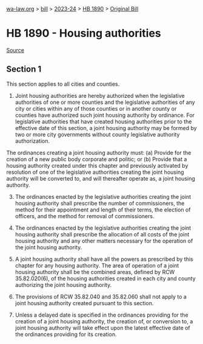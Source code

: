 [wa-law.org](/) > [bill](/bill/) > [2023-24](/bill/2023-24/) > [HB 1890](/bill/2023-24/hb/1890/) > [Original Bill](/bill/2023-24/hb/1890/1/)

# HB 1890 - Housing authorities

[Source](http://lawfilesext.leg.wa.gov/biennium/2023-24/Pdf/Bills/House%20Bills/1890.pdf)

## Section 1
This section applies to all cities and counties.

1. Joint housing authorities are hereby authorized when the legislative authorities of one or more counties and the legislative authorities of any city or cities within any of those counties or in another county or counties have authorized such joint housing authority by ordinance. For legislative authorities that have created housing authorities prior to the effective date of this section, a joint housing authority may be formed by two or more city governments without county legislative authority authorization.

The ordinances creating a joint housing authority must: (a) Provide for the creation of a new public body corporate and politic; or (b) Provide that a housing authority created under this chapter and previously activated by resolution of one of the legislative authorities creating the joint housing authority will be converted to, and will thereafter operate as, a joint housing authority.

3. The ordinances enacted by the legislative authorities creating the joint housing authority shall prescribe the number of commissioners, the method for their appointment and length of their terms, the election of officers, and the method for removal of commissioners.

4. The ordinances enacted by the legislative authorities creating the joint housing authority shall prescribe the allocation of all costs of the joint housing authority and any other matters necessary for the operation of the joint housing authority.

5. A joint housing authority shall have all the powers as prescribed by this chapter for any housing authority. The area of operation of a joint housing authority shall be the combined areas, defined by RCW 35.82.020(6), of the housing authorities created in each city and county authorizing the joint housing authority.

6. The provisions of RCW 35.82.040 and 35.82.060 shall not apply to a joint housing authority created pursuant to this section.

7. Unless a delayed date is specified in the ordinances providing for the creation of a joint housing authority, the creation of, or conversion to, a joint housing authority will take effect upon the latest effective date of the ordinances providing for its creation.
